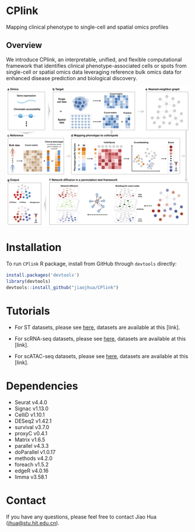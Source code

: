 # CPlink
Mapping clinical phenotype to single-cell and spatial omics profiles 

## Overview
We introduce CPlink, an interpretable, unified, and flexible computational framework that identifies clinical phenotype-associated cells or spots from single-cell or spatial omics data leveraging reference bulk omics data for enhanced disease prediction and biological discovery.

<p align="center">
<img  src="vignettes/Figure%201.jpg" width="800" height=auto > 
</p>

# Installation
To run ``CPlink`` R package, install from GitHub through ``devtools`` directly:
```R
install.packages('devtools')
library(devtools)
devtools::install_github("jiaojhua/CPlink")
```

# Tutorials

* For ST datasets, please see [here](https://github.com/jiaojhua/CPlink/blob/main/vignettes/Tutorial-ST.ipynb), datasets are available at this [link].

* For scRNA-seq datasets, please see [here](https://github.com/jiaojhua/CPlink/blob/main/vignettes/Tutorial-scRNA-seq.ipynb), datasets are available at this [link].

* For scATAC-seq datasets, please see [here](https://github.com/jiaojhua/CPlink/blob/main/vignettes/Tutorial-scATAC-seq.ipynb), datasets are available at this [link].

# Dependencies
- Seurat v4.4.0
- Signac v1.13.0
- CelliD v1.10.1
- DESeq2 v1.42.1
- survival v3.7.0
- proxyC v0.4.1
- Matrix v1.6.5
- parallel v4.3.3
- doParallel v1.0.17
- methods v4.2.0
- foreach v1.5.2
- edgeR v4.0.16
- limma v3.58.1

# Contact
If you have any questions, please feel free to contact Jiao Hua (jhua@stu.hit.edu.cn).
